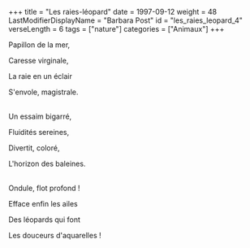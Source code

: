 +++
title = "Les raies-léopard"
date = 1997-09-12
weight = 48
LastModifierDisplayName = "Barbara Post"
id = "les_raies_leopard_4"
verseLength = 6
tags = ["nature"]
categories = ["Animaux"]
+++

Papillon de la mer,

Caresse virginale,

La raie en un éclair

S'envole, magistrale.

 \
Un essaim bigarré,

Fluidités sereines,

Divertit, coloré,

L'horizon des baleines.

 \
Ondule, flot profond !

Efface enfin les ailes

Des léopards qui font

Les douceurs d'aquarelles !
